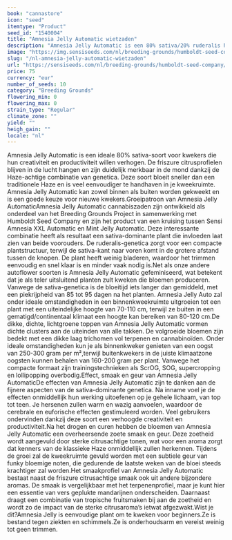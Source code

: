 ```yaml
---
book: "cannastore"
icon: "seed"
itemtype: "Product"
seed_id: "1540004"
title: "Amnesia Jelly Automatic wietzaden"
description: "Amnesia Jelly Automatic is een 80% sativa/20% ruderalis hybride. Sterke bloemige noten met zoete citrusaroma's die doen denken aan de klassieke Haze."
image: "https://img.sensiseeds.com/nl/breeding-grounds/humboldt-seed-company/amnesia-jelly-automatic-image.png"
slug: "/nl-amnesia-jelly-automatic-wietzaden"
url: "https://sensiseeds.com/nl/breeding-grounds/humboldt-seed-company/amnesia-jelly-automatic?a_aid=cannastore"
price: 75
currency: "eur"
number_of_seeds: 10
category: "Breeding Grounds"
flowering_min: 0
flowering_max: 0
strain_type: "Regular"
climate_zone: ""
yield: ""
heigh_gain: ""
locale: "nl"
---
```

Amnesia Jelly Automatic is een ideale 80% sativa-soort voor kwekers die hun creativiteit en productiviteit willen verhogen. De friszure citrusprofielen blijven in de lucht hangen en zijn duidelijk merkbaar in de mond dankzij de Haze-achtige combinatie van genetica. Deze soort bloeit sneller dan een traditionele Haze en is veel eenvoudiger te handhaven in je kweekruimte. Amnesia Jelly Automatic kan zowel binnen als buiten worden gekweekt en is een goede keuze voor nieuwe kwekers.Groeipatroon van Amnesia Jelly AutomaticAmnesia Jelly Automatic cannabiszaden zijn ontwikkeld als onderdeel van het Breeding Grounds Project in samenwerking met Humboldt Seed Company en zijn het product van een kruising tussen Sensi Amnesia XXL Automatic en Mint Jelly Automatic. Deze interessante combinatie heeft als resultaat een sativa-dominante plant die invloeden laat zien van beide voorouders. De ruderalis-genetica zorgt voor een compacte plantstructuur, terwijl de sativa-kant naar voren komt in de grotere afstand tussen de knopen. De plant heeft weinig bladeren, waardoor het trimmen eenvoudig en snel klaar is en minder vaak nodig is.Net als onze andere autoflower soorten is Amnesia Jelly Automatic gefeminiseerd, wat betekent dat je als teler uitsluitend planten zult kweken die bloemen produceren. Vanwege de sativa-genetica is de bloeitijd iets langer dan gemiddeld, met een piekrijpheid van 85 tot 95 dagen na het planten. Amnesia Jelly Auto zal onder ideale omstandigheden in een binnenkweekruimte uitgroeien tot een plant met een uiteindelijke hoogte van 70-110 cm, terwijl ze buiten in een gematigd/continentaal klimaat een hoogte kan bereiken van 80-120 cm.De dikke, dichte, lichtgroene toppen van Amnesia Jelly Automatic vormen dichte clusters aan de uiteinden van alle takken. De volgroeide bloemen zijn bedekt met een dikke laag trichomen vol terpenen en cannabinoïden. Onder ideale omstandigheden kun je als binnenkweker genieten van een oogst van 250-300 gram per m²,terwijl buitenkwekers in de juiste klimaatzone oogsten kunnen behalen van 160-200 gram per plant. Vanwege het compacte formaat zijn trainingstechnieken als ScrOG, SOG, supercropping en lollipopping overbodig.Effect, smaak en geur van Amnesia Jelly AutomaticDe effecten van Amnesia Jelly Automatic zijn te danken aan de fijnere aspecten van de sativa-dominante genetica. Na inname voel je de effecten onmiddellijk hun werking uitoefenen op je gehele lichaam, van top tot teen. Je hersenen zullen warm en wazig aanvoelen, waardoor de cerebrale en euforische effecten gestimuleerd worden. Veel gebruikers ondervinden dankzij deze soort een verhoogde creativiteit en productiviteit.Na het drogen en curen hebben de bloemen van Amnesia Jelly Automatic een overheersende zoete smaak en geur. Deze zoetheid wordt aangevuld door sterke citrusachtige tonen, wat voor een aroma zorgt dat kenners van de klassieke Haze onmiddellijk zullen herkennen. Tijdens de groei zal de kweekruimte gevuld worden met een subtiele geur van funky bloemige noten, die gedurende de laatste weken van de bloei steeds krachtiger zal worden.Het smaakprofiel van Amnesia Jelly Automatic bestaat naast de friszure citrusachtige smaak ook uit andere bijzondere aromas. De smaak is vergelijkbaar met het terpenenprofiel, maar je kunt hier een essentie van vers geplukte mandarijnen onderscheiden. Daarnaast draagt een combinatie van tropische fruitsmaken bij aan de zoetheid en wordt zo de impact van de sterke citrusaroma’s ietwat afgezwakt.Wist je dit?Amnesia Jelly is eenvoudige plant om te kweken voor beginners.Ze is bestand tegen ziekten en schimmels.Ze is onderhoudsarm en vereist weinig tot geen trimmen.

